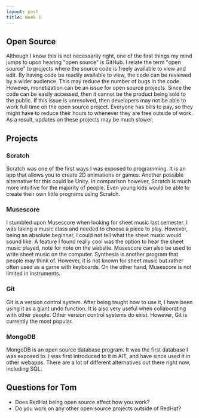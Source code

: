 ```yaml
---
layout: post
title: Week 1
---
```


## Open Source

Although I know this is not necessarily right, one of the first things my mind jumps to upon hearing "open source" is GitHub. I relate the term "open source" to projects where the source code is freely available to view and edit. By having code be readily available to view, the code can be reviewed by a wider audience. This may reduce the number of bugs in the code. However, monetization can be an issue for open source projects. Since the code can be easily accessed, then it cannot be the product being sold to the public. If this issue is unresolved, then developers may not be able to work full time on the open source project. Everyone has bills to pay, so they might have to reduce their hours to whenever they are free outside of work. As a result, updates on these projects may be much slower. 

## Projects

### Scratch

Scratch was one of the first ways I was exposed to programming. It is an app that allows you to create 2D animations or games. Another possible alternative for this could be Unity. In comparison however, Scratch is much more intuitive for the majority of people. Even young kids would be able to create their own little programs using Scratch. 

### Musescore

I stumbled upon Musescore when looking for sheet music last semester. I was taking a music class and needed to choose a piece to play. However, being an absolute beginner, I could not tell what the sheet music would sound like. A feature I found really cool was the option to hear the sheet music played, note for note on the website. Musescore can also be used to write sheet music on the computer. Synthesia is another program that people may think of. However, it is not known for sheet music but rather often used as a game with keyboards. On the other hand, Musescore is not limited in instruments. 

### Git

Git is a version control system. After being taught how to use it, I have been using it as a giant undo function. It is also very useful when collaborating with other people. Other version control systems do exist. However, Git is currently the most popular.

### MongoDB

MongoDB is an open source database program. It was the first database I was exposed to. I was first introduced to it in AIT, and have since used it in other webapps. There are a lot of different alternatives out there right now, including SQL. 

## Questions for Tom

* Does RedHat being open source affect how you work?
* Do you work on any other open source projects outside of RedHat?
